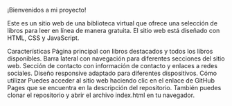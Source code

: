 ¡Bienvenidos a mi proyecto!

Este es un sitio web de una biblioteca virtual que ofrece una selección de libros para leer en línea de manera gratuita. El sitio web está diseñado con HTML, CSS y JavaScript.

Características
Página principal con libros destacados y todos los libros disponibles.
Barra lateral con navegación para diferentes secciones del sitio web.
Sección de contacto con información de contacto y enlaces a redes sociales.
Diseño responsive adaptado para diferentes dispositivos.
Cómo utilizar
Puedes acceder al sitio web haciendo clic en el enlace de GitHub Pages que se encuentra en la descripción del repositorio. También puedes clonar el repositorio y abrir el archivo index.html en tu navegador.
